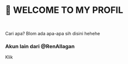 <h1>👋 WELCOME TO MY PROFIL</h1>
<br>
<p>Cari apa? Blom ada apa-apa sih disini hehehe</p>

<h3>Akun lain dari @RenAllagan</h3>
<p><link href="https://linktr.ee/renallagan">Klik</p>

<!---
RenAllagan/RenAllagan is a ✨ special ✨ repository because its `README.md` (this file) appears on your GitHub profile.
You can click the Preview link to take a look at your changes.
--->
